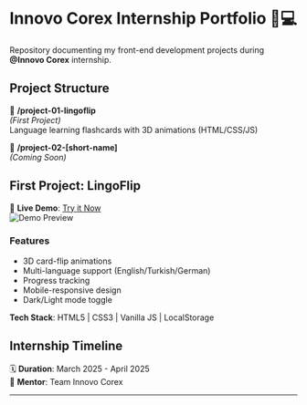 # Innovo Corex Internship Portfolio 👨💻

Repository documenting my front-end development projects during **@Innovo Corex** internship.

## Project Structure
📂 **/project-01-lingoflip**  
*(First Project)*  
Language learning flashcards with 3D animations (HTML/CSS/JS)  

📂 **/project-02-[short-name]**  
*(Coming Soon)*  

## First Project: LingoFlip
🚀 **Live Demo**: [Try it Now](https://abdul-sami-abbasi.github.io/internship-innova-corex/project-01-lingoflip/)  
![Demo Preview](https://via.placeholder.com/600x400.png?text=Demo+GIF+Coming+Soon)

### Features
- 3D card-flip animations
- Multi-language support (English/Turkish/German)
- Progress tracking
- Mobile-responsive design
- Dark/Light mode toggle

**Tech Stack**: HTML5 | CSS3 | Vanilla JS | LocalStorage

## Internship Timeline
🗓️ **Duration**: March 2025 - April 2025  
🏢 **Mentor**: Team Innovo Corex  

---
